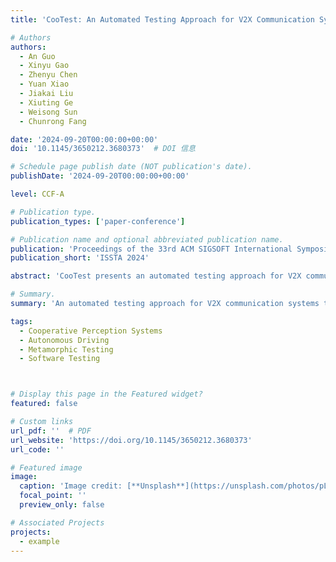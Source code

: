 ```yaml
---
title: 'CooTest: An Automated Testing Approach for V2X Communication Systems'

# Authors
authors:
  - An Guo
  - Xinyu Gao
  - Zhenyu Chen
  - Yuan Xiao
  - Jiakai Liu
  - Xiuting Ge
  - Weisong Sun
  - Chunrong Fang

date: '2024-09-20T00:00:00+00:00'
doi: '10.1145/3650212.3680373'  # DOI 信息

# Schedule page publish date (NOT publication's date).
publishDate: '2024-09-20T00:00:00+00:00'  

level: CCF-A

# Publication type.
publication_types: ['paper-conference']

# Publication name and optional abbreviated publication name.
publication: 'Proceedings of the 33rd ACM SIGSOFT International Symposium on Software Testing and Analysis'
publication_short: 'ISSTA 2024'

abstract: 'CooTest presents an automated testing approach for V2X communication systems, addressing key challenges in ensuring reliable and robust vehicle-to-everything interactions.'

# Summary.
summary: 'An automated testing approach for V2X communication systems to enhance reliability and robustness.'

tags:
  - Cooperative Perception Systems
  - Autonomous Driving
  - Metamorphic Testing
  - Software Testing



# Display this page in the Featured widget?
featured: false

# Custom links
url_pdf: ''  # PDF
url_website: 'https://doi.org/10.1145/3650212.3680373'
url_code: ''

# Featured image
image:
  caption: 'Image credit: [**Unsplash**](https://unsplash.com/photos/pLCdAaMFLTE)'
  focal_point: ''
  preview_only: false

# Associated Projects
projects:
  - example
---
```

